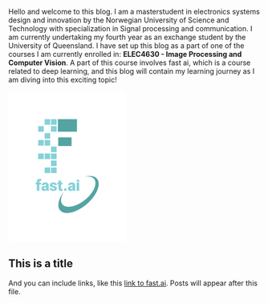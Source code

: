Hello and welcome to this blog. I am a masterstudent in electronics systems design and innovation by the Norwegian University of Science and Technology with specialization in Signal processing and communication. I am currently undertaking my fourth year as an exchange student by the University of Queensland. I have set up this blog as a part of one of the courses I am currently enrolled in: $\textbf{ELEC4630 - Image Processing and Computer Vision}$. A part of this course involves fast ai, which is a course related to deep learning, and this blog will contain my learning journey as I am diving into this exciting topic!

![Image of fast.ai logo](images/logo.png)

## This is a title

And you can include links, like this [link to fast.ai](https://www.fast.ai). Posts will appear after this file. 



